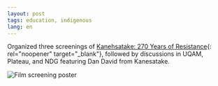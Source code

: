 ```yaml
---
layout: post
tags: education, indigenous
lang: en
---
```

Organized three screenings of [Kanehsatake: 270 Years of Resistance](https://www.nfb.ca/film/kanehsatake_270_years_of_resistance/){: rel="noopener" target="_blank"}, followed by discussions in UQAM, Plateau, and NDG featuring Dan David from Kanesatake.

![Film screening poster](/assets/images/movie_kanehsatake_coop.jpg)

